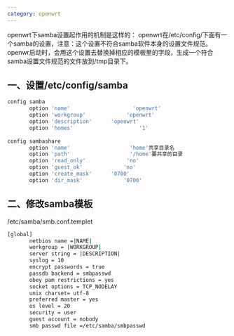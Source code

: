 ```yaml
---
category: openwrt
---
```


openwrt下samba设置起作用的机制是这样的：
openwrt在/etc/config/下面有一个samba的设置，注意：这个设置不符合samba软件本身的设置文件规范。openwr启动时，会用这个设置去替换掉相应的模板里的字段，生成一个符合samba设置文件规范的文件放到/tmp目录下。

## 一、设置/etc/config/samba

```bash
config samba
       option 'name'                    'openwrt'
       option 'workgroup'             'openwrt'
       option 'description'      'openwrt'
       option 'homes'                     '1'
             
config sambashare
       option 'name'                   'home'共享目录名
       option 'path'                   '/home'要共享的目录
       option 'read_only'             'no'
       option 'guest_ok'             'no'
       option 'create_mask'      '0700'
       option 'dir_mask'             '0700'
```
## 二、修改samba模板
/etc/samba/smb.conf.templet

```bash
[global]
       netbios name =|NAME| 
       workgroup = |WORKGROUP|
       server string = |DESCRIPTION|
       syslog = 10
       encrypt passwords = true
       passdb backend = smbpasswd
       obey pam restrictions = yes
       socket options = TCP_NODELAY
       unix charset= utf-8
       preferred master = yes
       os level = 20
       security = user
       guest account = nobody
       smb passwd file =/etc/samba/smbpasswd
```

